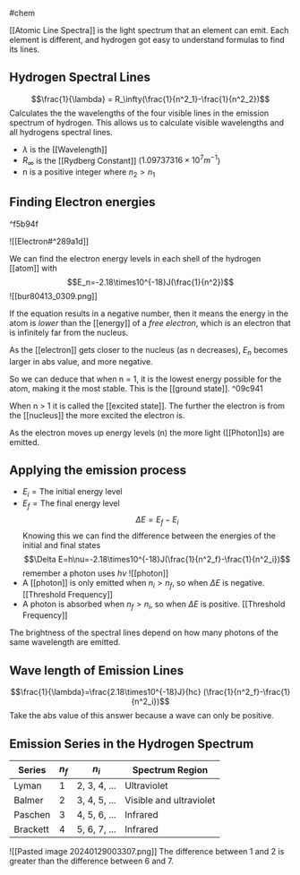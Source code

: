 #chem 

[[Atomic Line Spectra]] is the light spectrum that an element can emit. Each element is different, and hydrogen got easy to understand formulas to find its lines.
## Hydrogen Spectral Lines

$$\frac{1}{\lambda} = R_\infty(\frac{1}{n^2_1}-\frac{1}{n^2_2})$$ Calculates the the wavelengths of the four visible lines in the emission spectrum of hydrogen. This allows us to calculate visible wavelengths and all hydrogens spectral lines. 
- $\lambda$ is the [[Wavelength]]
- $R_\infty$ is the [[Rydberg Constant]] ($1.09737316\times10^7m^{-1}$)
- n is a positive integer where $n_2>n_1$

## Finding Electron energies

^f5b94f

![[Electron#^289a1d]]

We can find the electron energy levels in each shell of the hydrogen [[atom]] with
$$E_n=-2.18\times10^{-18}J(\frac{1}{n^2})$$
![[bur80413_0309.png]]

If the equation results in a negative number, then it means the energy in the atom is *lower* than the [[energy]] of a *free electron*, which is an electron that is infinitely far from the nucleus. 

As the [[electron]] gets closer to the nucleus (as n decreases), $E_n$ becomes larger in abs value, and more negative. 

So we can deduce that when n = 1, it is the lowest energy possible for the atom, making it the most stable. This is the [[ground state]]. ^09c941

When n > 1 it is called the [[excited state]]. The further the electron is from the [[nucleus]] the more excited the electron is.

As the electron moves up energy levels (n) the more light ([[Photon]]s) are emitted. 

## Applying the emission process

- $E_i=\text{The initial energy level}$
- $E_f=\text{The final energy level}$
$$\Delta E=E_f-E_i$$
Knowing this we can find the difference between the energies of the initial and final states
$$\Delta E=h\nu=-2.18\times10^{-18}J(\frac{1}{n^2_f}-\frac{1}{n^2_i})$$
remember a photon uses $h\nu$ ![[photon]]
- A [[photon]] is only emitted when $n_i>n_f$, so when $\Delta E$ is negative. [[Threshold Frequency]]
- A photon is absorbed when $n_f > n_i$, so when $\Delta E$ is positive. [[Threshold Frequency]]


The brightness of the spectral lines depend on how many photons of the same wavelength are emitted. 

## Wave length of Emission Lines

$$\frac{1}{\lambda}=\frac{2.18\times10^{-18}J}{hc} (\frac{1}{n^2_f}-\frac{1}{n^2_i})$$ Take the abs value of this answer because a wave can only be positive.

## Emission Series in the Hydrogen Spectrum
| Series | $n_f$ | $n_i$ | Spectrum Region |
| ---- | ---- | ---- | ---- |
| Lyman | 1 | 2, 3, 4, ... | Ultraviolet |
| Balmer | 2 | 3, 4, 5, ... | Visible and ultraviolet |
| Paschen | 3 | 4, 5, 6, ... | Infrared |
| Brackett | 4 | 5, 6, 7, ... | Infrared |
 ![[Pasted image 20240129003307.png]]
 The difference between 1 and 2 is greater than the difference between 6 and 7.